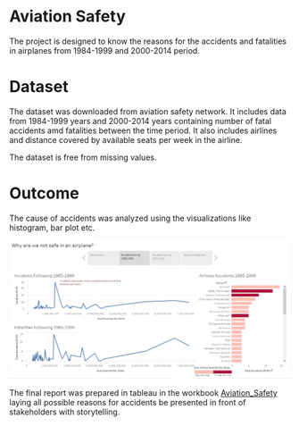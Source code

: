 # Aviation Safety

The project is designed to know the reasons for the accidents and fatalities in airplanes from 1984-1999 and 2000-2014 period.

# Dataset

The dataset was downloaded from aviation safety network. It includes data from 1984-1999 years and 2000-2014 years containing number of fatal accidents amd fatalities between the time period. It also includes airlines and distance covered by available seats per week in the airline.

The dataset is free from missing values.

# Outcome

The cause of accidents was analyzed using the visualizations like histogram, bar plot etc. 

![Report_picture](https://github.com/dA505819/Aviation-Safety/blob/master/Story.PNG)

The final report was prepared in tableau in the workbook [Aviation_Safety](https://public.tableau.com/profile/dhruv.aggarwal8198#!/vizhome/AviationSafety/Story1) laying all possible reasons for accidents be presented in front of stakeholders with storytelling.


